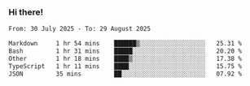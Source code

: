 ### Hi there!

<!--START_SECTION:waka-->

```txt
From: 30 July 2025 - To: 29 August 2025

Markdown     1 hr 54 mins    ██████▒░░░░░░░░░░░░░░░░░░   25.31 %
Bash         1 hr 31 mins    █████░░░░░░░░░░░░░░░░░░░░   20.20 %
Other        1 hr 18 mins    ████▒░░░░░░░░░░░░░░░░░░░░   17.38 %
TypeScript   1 hr 11 mins    ████░░░░░░░░░░░░░░░░░░░░░   15.75 %
JSON         35 mins         ██░░░░░░░░░░░░░░░░░░░░░░░   07.92 %
```

<!--END_SECTION:waka-->
